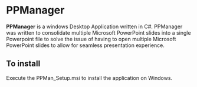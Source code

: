 # PPManager

**PPManager** is a windows Desktop Application written in C#.
PPManager was written to consolidate multiple Microsoft PowerPoint slides into a single Powerpoint file to solve the issue of having to open multiple Microsoft PowerPoint slides to allow for seamless presentation experience. 

## To install

Execute the PPMan_Setup.msi to install the application on Windows.
